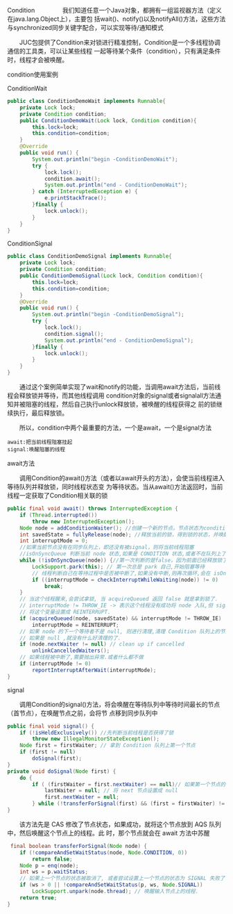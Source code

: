
Condition
　　
　　我们知道任意一个Java对象，都拥有一组监视器方法（定义在java.lang.Object上），主要包
括wait()、notify()以及notifyAll()方法，这些方法与synchronized同步关键字配合，可以实现等待/通知模式

　　JUC包提供了Condition来对锁进行精准控制，Condition是一个多线程协调通信的工具类，可以让某些线程
一起等待某个条件（condition），只有满足条件时，线程才会被唤醒。

condition使用案例

ConditionWait
```java
public class ConditionDemoWait implements Runnable{
    private Lock lock;
    private Condition condition;
    public ConditionDemoWait(Lock lock, Condition condition){
        this.lock=lock;
        this.condition=condition;
    }
    @Override
    public void run() {
        System.out.println("begin -ConditionDemoWait");
        try {
            lock.lock();
            condition.await();
            System.out.println("end - ConditionDemoWait");
        } catch (InterruptedException e) {
            e.printStackTrace();
        }finally {
            lock.unlock();
        }
    }
}
```

ConditionSignal
```java
public class ConditionDemoSignal implements Runnable{
    private Lock lock;
    private Condition condition;
    public ConditionDemoSignal(Lock lock, Condition condition){
        this.lock=lock;
        this.condition=condition;
    }
    @Override
    public void run() {
        System.out.println("begin -ConditionDemoSignal");
        try {
            lock.lock();
            condition.signal();
            System.out.println("end - ConditionDemoSignal");
        }finally {
            lock.unlock();
        }
    }
}
```

　　通过这个案例简单实现了wait和notify的功能，当调用await方法后，当前线程会释放锁并等待，而其他线程调用
condition对象的signal或者signalall方法通知并被阻塞的线程，然后自己执行unlock释放锁，被唤醒的线程获得之
前的锁继续执行，最后释放锁。

　　所以，condition中两个最重要的方法，一个是await，一个是signal方法

    await:把当前线程阻塞挂起
    signal:唤醒阻塞的线程
    
await方法

　　调用Condition的await()方法（或者以await开头的方法），会使当前线程进入等待队列并释放锁，同时线程状态变
为等待状态。当从await()方法返回时，当前线程一定获取了Condition相关联的锁

```java
public final void await() throws InterruptedException {
    if (Thread.interrupted())
        throw new InterruptedException();
    Node node = addConditionWaiter(); //创建一个新的节点，节点状态为condition，采用的数据结构仍然是链表
    int savedState = fullyRelease(node); //释放当前的锁，得到锁的状态，并唤醒AQS队列中的一个线程
    int interruptMode = 0;
    //如果当前节点没有在同步队列上，即还没有被signal，则将当前线程阻塞
    //isOnSyncQueue 判断当前 node 状态,如果是 CONDITION 状态,或者不在队列上了,就继续阻塞,还在队列上且不是 CONDITION 状态了,就结束循环和阻塞
    while (!isOnSyncQueue(node)) {//第一次判断的是false，因为前面已经释放锁了
        LockSupport.park(this); // 第一次总是 park 自己,开始阻塞等待
        // 线程判断自己在等待过程中是否被中断了,如果没有中断,则再次循环,会在 isOnSyncQueue 中判断自己是否在队列上.
        if ((interruptMode = checkInterruptWhileWaiting(node)) != 0)
            break;
    }
    // 当这个线程醒来,会尝试拿锁, 当 acquireQueued 返回 false 就是拿到锁了.
    // interruptMode != THROW_IE -> 表示这个线程没有成功将 node 入队,但 signal 执行了 enq 方法让其入队了.
    // 将这个变量设置成 REINTERRUPT.
    if (acquireQueued(node, savedState) && interruptMode != THROW_IE)
        interruptMode = REINTERRUPT;
    // 如果 node 的下一个等待者不是 null, 则进行清理,清理 Condition 队列上的节点
    // 如果是 null ,就没有什么好清理的了.
    if (node.nextWaiter != null) // clean up if cancelled
        unlinkCancelledWaiters();
    // 如果线程被中断了,需要抛出异常.或者什么都不做
    if (interruptMode != 0)
        reportInterruptAfterWait(interruptMode);
}
```

signal

　　调用Condition的signal()方法，将会唤醒在等待队列中等待时间最长的节点（首节点），在唤醒节点之前，会将节
点移到同步队列中

```java
public final void signal() {
    if (!isHeldExclusively()) //先判断当前线程是否获得了锁
        throw new IllegalMonitorStateException();
    Node first = firstWaiter; // 拿到 Condition 队列上第一个节点
    if (first != null)
        doSignal(first);
}
private void doSignal(Node first) {
    do {
        if ( (firstWaiter = first.nextWaiter) == null)// 如果第一个节点的下一个节点是 null,那么, 最后一个节点也是 null.
            lastWaiter = null; // 将 next 节点设置成 null
            first.nextWaiter = null;
        } while (!transferForSignal(first) && (first = firstWaiter) != null);
}
```
　　该方法先是 CAS 修改了节点状态，如果成功，就将这个节点放到 AQS 队列中，然后唤醒这个节点上的线程。此
时，那个节点就会在 await 方法中苏醒
```java
 final boolean transferForSignal(Node node) {
    if (!compareAndSetWaitStatus(node, Node.CONDITION, 0))
        return false;
    Node p = enq(node);
    int ws = p.waitStatus;
    // 如果上一个节点的状态被取消了, 或者尝试设置上一个节点的状态为 SIGNAL 失败了(SIGNAL 表示: 他的next 节点需要停止阻塞),
    if (ws > 0 || !compareAndSetWaitStatus(p, ws, Node.SIGNAL))
        LockSupport.unpark(node.thread); // 唤醒输入节点上的线程.
    return true;
}
```

